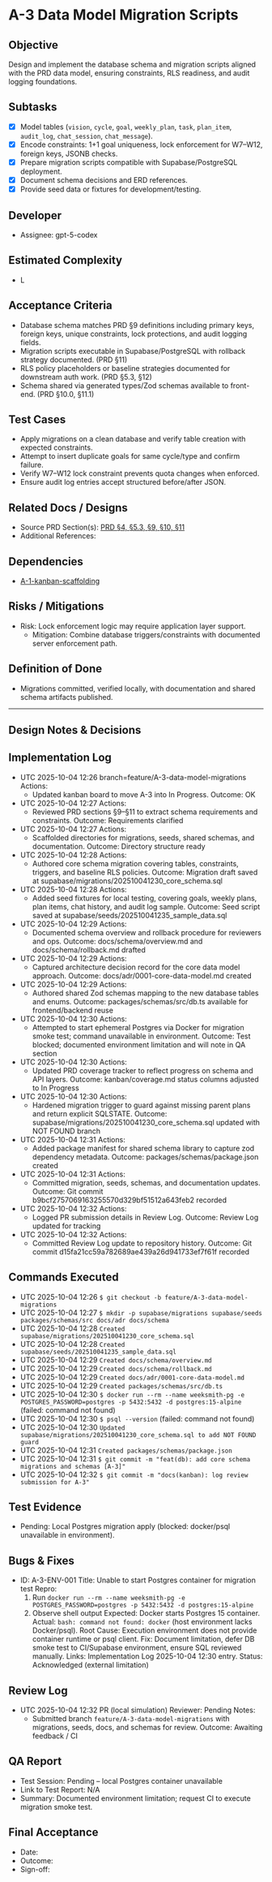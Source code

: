 # A-3 Data Model Migration Scripts

## Objective
Design and implement the database schema and migration scripts aligned with the PRD data model, ensuring constraints, RLS readiness, and audit logging foundations.

## Subtasks
- [x] Model tables (`vision`, `cycle`, `goal`, `weekly_plan`, `task`, `plan_item`, `audit_log`, `chat_session`, `chat_message`).
- [x] Encode constraints: 1+1 goal uniqueness, lock enforcement for W7–W12, foreign keys, JSONB checks.
- [x] Prepare migration scripts compatible with Supabase/PostgreSQL deployment.
- [x] Document schema decisions and ERD references.
- [x] Provide seed data or fixtures for development/testing.

## Developer
- Assignee: gpt-5-codex

## Estimated Complexity
- L

## Acceptance Criteria
- Database schema matches PRD §9 definitions including primary keys, foreign keys, unique constraints, lock protections, and audit logging fields.
- Migration scripts executable in Supabase/PostgreSQL with rollback strategy documented. (PRD §11)
- RLS policy placeholders or baseline strategies documented for downstream auth work. (PRD §5.3, §12)
- Schema shared via generated types/Zod schemas available to front-end. (PRD §10.0, §11.1)

## Test Cases
- Apply migrations on a clean database and verify table creation with expected constraints.
- Attempt to insert duplicate goals for same cycle/type and confirm failure.
- Verify W7–W12 lock constraint prevents quota changes when enforced.
- Ensure audit log entries accept structured before/after JSON.

## Related Docs / Designs
- Source PRD Section(s): [PRD §4, §5.3, §9, §10, §11](../../PRD.md)
- Additional References:

## Dependencies
- [A-1-kanban-scaffolding](A-1-kanban-scaffolding.md)

## Risks / Mitigations
- Risk: Lock enforcement logic may require application layer support.
  - Mitigation: Combine database triggers/constraints with documented server enforcement path.

## Definition of Done
- Migrations committed, verified locally, with documentation and shared schema artifacts published.

---

## Design Notes & Decisions

## Implementation Log
- UTC 2025-10-04 12:26  branch=feature/A-3-data-model-migrations
  Actions:
  - Updated kanban board to move A-3 into In Progress.
  Outcome: OK
- UTC 2025-10-04 12:27
  Actions:
  - Reviewed PRD sections §9–§11 to extract schema requirements and constraints.
  Outcome: Requirements clarified
- UTC 2025-10-04 12:27
  Actions:
  - Scaffolded directories for migrations, seeds, shared schemas, and documentation.
  Outcome: Directory structure ready
- UTC 2025-10-04 12:28
  Actions:
  - Authored core schema migration covering tables, constraints, triggers, and baseline RLS policies.
  Outcome: Migration draft saved at supabase/migrations/202510041230_core_schema.sql
- UTC 2025-10-04 12:28
  Actions:
  - Added seed fixtures for local testing, covering goals, weekly plans, plan items, chat history, and audit log sample.
  Outcome: Seed script saved at supabase/seeds/202510041235_sample_data.sql
- UTC 2025-10-04 12:29
  Actions:
  - Documented schema overview and rollback procedure for reviewers and ops.
  Outcome: docs/schema/overview.md and docs/schema/rollback.md drafted
- UTC 2025-10-04 12:29
  Actions:
  - Captured architecture decision record for the core data model approach.
  Outcome: docs/adr/0001-core-data-model.md created
- UTC 2025-10-04 12:29
  Actions:
  - Authored shared Zod schemas mapping to the new database tables and enums.
  Outcome: packages/schemas/src/db.ts available for frontend/backend reuse
- UTC 2025-10-04 12:30
  Actions:
  - Attempted to start ephemeral Postgres via Docker for migration smoke test; command unavailable in environment.
  Outcome: Test blocked; documented environment limitation and will note in QA section
- UTC 2025-10-04 12:30
  Actions:
  - Updated PRD coverage tracker to reflect progress on schema and API layers.
  Outcome: kanban/coverage.md status columns adjusted to In Progress
- UTC 2025-10-04 12:30
  Actions:
  - Hardened migration trigger to guard against missing parent plans and return explicit SQLSTATE.
  Outcome: supabase/migrations/202510041230_core_schema.sql updated with NOT FOUND branch
- UTC 2025-10-04 12:31
  Actions:
  - Added package manifest for shared schema library to capture zod dependency metadata.
  Outcome: packages/schemas/package.json created
- UTC 2025-10-04 12:31
  Actions:
  - Committed migration, seeds, schemas, and documentation updates.
  Outcome: Git commit b9bcf2757069163255570d329bf51512a643feb2 recorded
- UTC 2025-10-04 12:32
  Actions:
  - Logged PR submission details in Review Log.
  Outcome: Review Log updated for tracking
- UTC 2025-10-04 12:32
  Actions:
  - Committed Review Log update to repository history.
  Outcome: Git commit d15fa21cc59a782689ae439a26d941733ef7f61f recorded

## Commands Executed
- UTC 2025-10-04 12:26  `$ git checkout -b feature/A-3-data-model-migrations`
- UTC 2025-10-04 12:27  `$ mkdir -p supabase/migrations supabase/seeds packages/schemas/src docs/adr docs/schema`
- UTC 2025-10-04 12:28  `Created supabase/migrations/202510041230_core_schema.sql`
- UTC 2025-10-04 12:28  `Created supabase/seeds/202510041235_sample_data.sql`
- UTC 2025-10-04 12:29  `Created docs/schema/overview.md`
- UTC 2025-10-04 12:29  `Created docs/schema/rollback.md`
- UTC 2025-10-04 12:29  `Created docs/adr/0001-core-data-model.md`
- UTC 2025-10-04 12:29  `Created packages/schemas/src/db.ts`
- UTC 2025-10-04 12:30  `$ docker run --rm --name weeksmith-pg -e POSTGRES_PASSWORD=postgres -p 5432:5432 -d postgres:15-alpine` (failed: command not found)
- UTC 2025-10-04 12:30  `$ psql --version` (failed: command not found)
- UTC 2025-10-04 12:30  `Updated supabase/migrations/202510041230_core_schema.sql to add NOT FOUND guard`
- UTC 2025-10-04 12:31  `Created packages/schemas/package.json`
- UTC 2025-10-04 12:31  `$ git commit -m "feat(db): add core schema migrations and schemas [A-3]"`
- UTC 2025-10-04 12:32  `$ git commit -m "docs(kanban): log review submission for A-3"`

## Test Evidence
- Pending: Local Postgres migration apply (blocked: docker/psql unavailable in environment).

## Bugs & Fixes
- ID: A-3-ENV-001
  Title: Unable to start Postgres container for migration test
  Repro:
  1. Run `docker run --rm --name weeksmith-pg -e POSTGRES_PASSWORD=postgres -p 5432:5432 -d postgres:15-alpine`
  2. Observe shell output
  Expected: Docker starts Postgres 15 container.
  Actual: `bash: command not found: docker` (host environment lacks Docker/psql).
  Root Cause: Execution environment does not provide container runtime or psql client.
  Fix: Document limitation, defer DB smoke test to CI/Supabase environment, ensure SQL reviewed manually.
  Links: Implementation Log 2025-10-04 12:30 entry.
  Status: Acknowledged (external limitation)

## Review Log
- UTC 2025-10-04 12:32  PR (local simulation)
  Reviewer: Pending
  Notes:
  - Submitted branch `feature/A-3-data-model-migrations` with migrations, seeds, docs, and schemas for review.
  Outcome: Awaiting feedback / CI

## QA Report
- Test Session: Pending – local Postgres container unavailable
- Link to Test Report: N/A
- Summary: Documented environment limitation; request CI to execute migration smoke test.

## Final Acceptance
- Date:
- Outcome:
- Sign-off:
